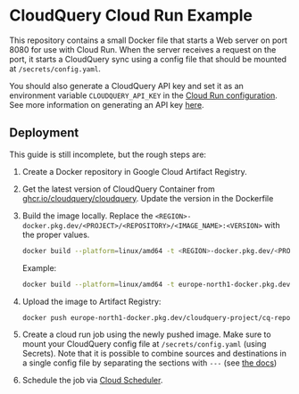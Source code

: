 # CloudQuery Cloud Run Example

This repository contains a small Docker file that starts a Web server on port 8080 for use with Cloud Run. When the server receives a request on the port, it starts a CloudQuery sync using a config file that should be mounted at `/secrets/config.yaml`.

You should also generate a CloudQuery API key and set it as an environment variable `CLOUDQUERY_API_KEY` in the [Cloud Run configuration](https://cloud.google.com/run/docs/configuring/services/secrets#access-secrets). See more information on generating an API key [here](https://docs.cloudquery.io/docs/deployment/generate-api-key).

## Deployment

This guide is still incomplete, but the rough steps are:

1. Create a Docker repository in Google Cloud Artifact Registry.

2. Get the latest version of CloudQuery Container from [ghcr.io/cloudquery/cloudquery](https://ghcr.io/cloudquery/cloudquery). Update the version in the Dockerfile

3. Build the image locally. Replace the `<REGION>-docker.pkg.dev/<PROJECT>/<REPOSITORY>/<IMAGE_NAME>:<VERSION>` with the proper values.

   ```bash
   docker build --platform=linux/amd64 -t <REGION>-docker.pkg.dev/<PROJECT>/<REPOSITORY>/<IMAGE_NAME>:<VERSION> .
   ```

   Example:

   ```bash
   docker build --platform=linux/amd64 -t europe-north1-docker.pkg.dev/cloudquery-project/cq-repository/cq-image:6.24.2 .

   ```

4. Upload the image to Artifact Registry:

   ```bash
   docker push europe-north1-docker.pkg.dev/cloudquery-project/cq-repository/cq-image:6.24.2
   ```

5. Create a cloud run job using the newly pushed image. Make sure to mount your CloudQuery config file at `/secrets/config.yaml` (using Secrets). Note that it is possible to combine sources and destinations in a single config file by separating the sections with `---` (see [the docs](https://www.cloudquery.io/docs/core-concepts/configuration))

6. Schedule the job via [Cloud Scheduler](https://cloud.google.com/scheduler).
